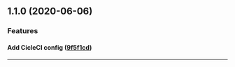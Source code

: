 ## 1.1.0 (2020-06-06)

### Features


#### Add CicleCI config ([9f5f1cd](https://github.com/scherermichael/conventional-mergebot/commit/9f5f1cd))



---
